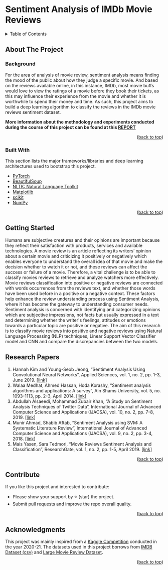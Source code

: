 # Sentiment Analysis of IMDb Movie Reviews

<!-- TABLE OF CONTENTS -->
<details>
  <summary>Table of Contents</summary>
  <ol>
    <li>
      <a href="#about-the-project">About The Project</a>
      <ul>
        <li><a href="#background">Background</a></li>
      </ul>
      <ul>
        <li><a href="#built-with">Built With</a></li>
      </ul>
    </li>
    <li>
      <a href="#getting-started">Getting Started</a>
      <ul>
        <li><a href="#nomenclature">Nomenclature</a></li>
        <li><a href="#installation">Installation</a></li>
      </ul>
    </li>
    <li><a href="#research-papers">Research Papers</a></li>
    <li><a href="#contribute">Contribute</a></li>
    <li><a href="#acknowledgments">Acknowledgments</a>
    
  </ol>
</details>

<!-- ABOUT THE PROJECT -->
## About The Project

### Background

For the area of analysis of movie review, sentiment analysis means finding the mood of the public about how they judge a specific movie. And based on the reviews available online, in this instance, IMDb, most movie buffs would love to view the ratings of a movie before they book their tickets, as this may influence their experience from the movie and whether it is worthwhile to spend their money and time. As such, this project aims to build a deep learning algorithm to classify the reviews in the IMDb movie reviews sentiment dataset.

**More information about the methodology and experiments conducted during the course of this project can be found at this [REPORT](https://github.com/patprem/SentimentAnalysis/blob/bcc06d4e5c01555570df185f26e0e45a25fc7366/Report.pdf)**

<p align="right">(<a href="#top">back to top</a>)</p>

### Built With

This section lists the major frameworks/libraries and deep learning architectures used to bootstrap this project. 
* [PyTorch](https://pytorch.org/)
* [BeautifulSoup](https://beautiful-soup-4.readthedocs.io/en/latest/)
* [NLTK: Natural Language Toolkit](https://www.nltk.org/)
* [Matplotlib](https://matplotlib.org/)
* [scikit](https://scikit-learn.org/stable/)
* [NumPy](https://numpy.org/)

<p align="right">(<a href="#top">back to top</a>)</p>

<!-- GETTING STARTED -->
## Getting Started
Humans are subjective creatures and their opinions are important because they reflect their satisfaction with products, services and available technologies. A movie review is an article reflecting its writers’ opinion about a certain movie and criticizing it positively or negatively which enables everyone to understand the overall idea of that movie and make the decision whether to watch it or not, and these reviews can affect the success or failure of a movie. Therefore, a vital challenge is to be able to classify movies reviews to retrieve and analyze watchers more effectively. Movie reviews classification into positive or negative reviews are connected with words occurrences from the reviews text, and whether those words have been used before in a positive or a negative context. These factors help enhance the review understanding process using Sentiment Analysis, where it has become the gateway to understanding consumer needs. Sentiment analysis is concerned with identifying and categorizing opinions which are subjective impressions, not facts but usually expressed in a text and determining whether the writer's feelings, attitudes or emotions towards a particular topic are positive or negative. The aim of this research is to classify movie reviews into positive and negative reviews using Natural Language Processing (NLP) techniques, Linear Support Vector Classifier model and CNN and compare the discrepancies between the two models.

<!-- PAPERS EXAMPLES -->
## Research Papers
1. Hannah Kim and Young-Seob Jeong, “Sentiment Analysis Using Convolutional Neural Networks”, Applied Sciences, vol. 1, no. 2, pp. 1-3, June 2019. [[link]](https://www.mdpi.com/2076-3417/9/11/2347/pdf-vor)
2. Walaa Medhat, Ahmed Hassan, Hoda Korashy, “Sentiment analysis algorithms and applications: A survey”, Ain Shams University, vol. 5, no. 1093-1113, pp. 2-3, April 2014. [[link]](https://www.researchgate.net/publication/261875740_Sentiment_Analysis_Algorithms_and_Applications_A_Survey)
3. Abdullah Alsaeedi, Mohammad Zubair Khan, “A Study on Sentiment Analysis Techniques of Twitter Data”, International Journal of Advanced Computer Science and Applications (IJACSA), vol. 10, no. 2, pp. 7-8, 2019. [[link]](https://www.researchgate.net/publication/331411860_A_Study_on_Sentiment_Analysis_Techniques_of_Twitter_Data)
4. Munir Ahmad, Shabib Aftab, “Sentiment Analysis using SVM: A Systematic Literature Review”, International Journal of Advanced Computer Science and Applications (IJACSA), vol. 9, no. 2, pp. 3-4, 2018. [[link]](https://thesai.org/Downloads/Volume9No2/Paper_26-Sentiment_Analysis_using_SVM.pdf)
5. Mais Yasen, Sara Tedmori, “Movie Reviews Sentiment Analysis and Classification”, ResearchGate, vol. 1, no. 2, pp. 1-5, April 2019. [[link]](https://www.researchgate.net/publication/332321070_Movies_Reviews_Sentiment_Analysis_and_Classification)

<p align="right">(<a href="#top">back to top</a>)</p>

<!-- CONTRIBUTE -->
## Contribute

If you like this project and interested to contribute:
* Please show your support by ⭐ (star) the project.
* Submit pull requests and improve the repo overall quality.

<p align="right">(<a href="#top">back to top</a>)</p>

<!-- ACKNOWLEDGMENTS -->
## Acknowledgments
This project was mainly inspired from a [Kaggle Competition](https://www.kaggle.com/lakshmi25npathi/sentiment-analysis-of-imdb-movie-reviews) conducted in the year 2020-21. The datasets used in this project borrows from [IMDB Dataset (csv)](https://www.kaggle.com/lakshmi25npathi/sentiment-analysis-of-imdb-movie-reviews/data) and [Large Movie Review Dataset](https://ai.stanford.edu/~amaas/data/sentiment/).

<p align="right">(<a href="#top">back to top</a>)</p>

